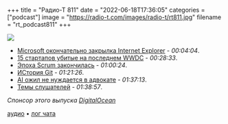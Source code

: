 +++
title = "Радио-Т 811"
date = "2022-06-18T17:36:05"
categories = ["podcast"]
image = "https://radio-t.com/images/radio-t/rt811.jpg"
filename = "rt_podcast811"
+++

![](https://radio-t.com/images/radio-t/rt811.jpg)

- [Microsoft окончательно закрылка Internet Explorer](https://www.theguardian.com/technology/2022/jun/15/microsoft-to-retire-internet-explorer-browser-and-redirect-users-to-edge) - *00:04:04*.
- [15 стартапов убитые на последнем WWDC](https://medium.com/swlh/apple-just-wrecked-15-startups-in-less-than-1-hour-ca1593b2ca7f) - *00:28:33*.
- [Эпоха Scrum закончилась](https://chrisjameslennon.medium.com/the-age-of-scrum-is-over-185407ad705b) - *01:00:24*.
- [ИСтория Git](https://www.linuxjournal.com/content/git-origin-story) - *01:21:26*.
- [AI ожил не нуждается в адвокате](https://www.washingtonpost.com/technology/2022/06/11/google-ai-lamda-blake-lemoine/) - *01:37:13*.
- [Темы слушателей](https://radio-t.com/p/2022/06/14/prep-811/) - *01:38:57*.

*Спонсор этого выпуска [DigitalOcean](https://do.co/radiot)*


[аудио](https://cdn.radio-t.com/rt_podcast811.mp3) • [лог чата](https://chat.radio-t.com/logs/radio-t-811.html)
<audio src="https://cdn.radio-t.com/rt_podcast811.mp3" preload="none"></audio>
